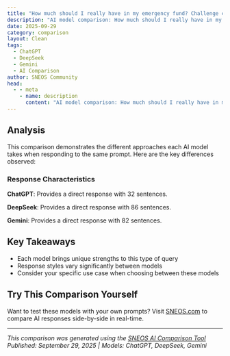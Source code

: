 ```yaml
---
title: "How much should I really have in my emergency fund? Challenge conventional wisdom"
description: "AI model comparison: How much should I really have in my emergency fund? Challenge conventional wisdom..."
date: 2025-09-29
category: comparison
layout: Clean
tags:
  - ChatGPT
  - DeepSeek
  - Gemini
  - AI Comparison
author: SNEOS Community
head:
  - - meta
    - name: description
      content: "AI model comparison: How much should I really have in my emergency fund? Challenge conventional wisdom..."
---
```


<ChatComparison
  title="How much should I really have in my emergency fund? Challenge conventional wisdom"
  prompt="How much should I really have in my emergency fund? Challenge conventional wisdom"
  :responses='{
    "ChatGPT": "Great question! The conventional wisdom typically advises having 3 to 6 months\u2019 worth of living expenses saved in an emergency fund. But how much you *really* need can vary widely based on your unique situation. Let\u2019s challenge that conventional number by considering some nuanced factors:\n\n### Factors That Affect Your Ideal Emergency Fund Size\n\n1. **Income Stability**  \n   - If you have a very stable job\u2014like a tenured professor, government employee, or someone with a guaranteed contract\u2014maybe 3 months is enough.  \n   - If you\u2019re self-employed, a freelancer, or in an industry prone to layoffs, you might need 9-12 months or more.\n\n2. **Monthly Expenses vs. Lifestyle**  \n   - Are your expenses mostly fixed (rent/mortgage, utilities, insurance) or variable (dining out, entertainment)?  \n   - You might only need to cover your essential expenses\u2014food, housing, utilities, health insurance\u2014rather than your entire budget.\n\n3. **Access to Credit and Other Resources**  \n   - Do you have a line of credit, good credit cards, or other liquid assets you can tap into quickly? This can reduce how much emergency cash you need.  \n   - Also consider an accessible investment account that can be liquidated without penalty, although market risk applies.\n\n4. **Other Financial Supports**  \n   - Dual-income households might be able to get by with less emergency saved per person if one income is stable or if support from family is available.  \n   - Government assistance options or unemployment benefits in your area might also factor in.\n\n5. **Personal Risk Tolerance and Peace of Mind**  \n   - Some people prefer a larger cushion simply for peace of mind, even if it\u2019s \u201Coverkill\u201D financially.  \n   - Others are comfortable with risk-taking and keep smaller emergency funds, relying on other strategies.\n\n6. **Geographical and Economic Factors**  \n   - Cost of living and economic conditions can influence the required fund size. High COL areas might necessitate bigger funds.\n\n### Alternative Perspectives\n\n- **Zero-Based Emergency Fund:** Some argue you don\u2019t need a traditional fund if you have other safety nets like gig work options or community support\u2014though this is riskier.  \n- **Gradual Buildup Strategy:** Instead of a big lump sum, you can build an emergency fund alongside investing, balancing liquidity and growth.  \n- **Insurance as an Emergency Fund Substitute:** Certain insurances (health, disability, job loss insurance) might reduce the need for cash savings.\n\n### Summing Up\n\nRather than blindly aiming for 3-6 months of full expenses, **calculate your essential monthly expenses, assess your income stability, available credit, and personal preferences.** For some, 1-2 months of essentials plus access to credit is fine. For others, 9\u002B months make more sense.\n\n**Example Calculation:**  \n- Essential monthly expenses = $2,000  \n- Stable income with no history of layoffs  \n- Good credit line available  \n- Comfortable with moderate risk\n\nYou might opt for a 2-3 month emergency fund = $4,000-$6,000.\n\nConversely, a contractor with irregular income and no credit backup might target 9\u002B months of essentials.\n\n---\n\nIf you want, I can help you craft a personalized emergency fund target based on your specifics!",
    "DeepSeek": "Of course. Let\u0027s tear up the standard playbook and build an emergency fund strategy that actually fits your life.\n\nThe conventional wisdom of \u00223-6 months of expenses\u0022 isn\u0027t wrong, but it\u0027s a one-size-fits-all answer to a problem that is deeply personal. It\u0027s like being told the \u0022average\u0022 shoe size\u2014it\u0027s a starting point, but it\u0027s useless if it doesn\u0027t fit your feet.\n\nHere is a framework to challenge that wisdom and determine what you *really* need.\n\n### The Flaw in \u00223-6 Months\u0022\n\nThis rule ignores critical variables:\n*   **Your job stability:** Is your industry booming or in a downturn? Are you a tenured professor or a freelance graphic designer?\n*   **Your financial obligations:** Do you have a mortgage, kids in daycare, or aging parents to support?\n*   **Your safety nets:** Do you have a working partner, a family that can help, or disability insurance?\n*   **Your risk tolerance:** Does the thought of financial uncertainty keep you up at night, or are you comfortable rolling the dice?\n\nLet\u0027s build a more nuanced strategy.\n\n---\n\n### Step 1: Define What an \u0022Emergency\u0022 Actually Is\n\nFirst, let\u0027s get clear. An emergency fund is **self-insurance against a loss of cash flow**.\n*   **It IS for:** Job loss, major unexpected medical bill, urgent car repair, essential home repair (e.g., broken furnace).\n*   **It IS NOT for:** A vacation, a planned car upgrade, holiday gifts, a \u0022great deal\u0022 you found online.\n\nThis distinction is crucial because it defines the \u0022deductible\u0022 on your self-insurance policy.\n\n### Step 2: Calculate Your \u0022Survival Budget\u0022 vs. \u0022Lifestyle Budget\u0022\n\nThis is the most important step. Most people calculate their emergency fund based on their current spending. Don\u0027t.\n\n*   **Survival Budget (Non-Negotiables):** This is the bare minimum to keep a roof over your head, lights on, and food on the table.\n    *   Rent/Mortgage\n    *   Utilities (electric, water, gas)\n    *   Basic Groceries\n    *   Minimum Debt Payments\n    *   Essential Insurance (health, car, home)\n    *   *Total this up.*\n\n*   **Lifestyle Budget (Current Spending):** This includes everything else\u2014streaming services, dining out, hobbies, gym memberships, and discretionary spending.\n\n**Your emergency fund\u0027s primary job is to cover your Survival Budget.** The 3-6 month rule often uses the larger Lifestyle Budget number, which unnecessarily inflates your target.\n\n---\n\n### Step 3: Choose Your Tier Based on Your Personal Risk Profile\n\nInstead of a single number, think in tiers. Be brutally honest with your answers.\n\n#### **Tier 1: The Bare Minimum Buffer ($1,000 - 1 Month)**\n*   **Who it\u0027s for:** Someone with zero debt (except maybe a mortgage) and a extremely stable, diversified income (e.g., a dual-income couple with tenured government jobs).\n*   **Rationale:** This is just for small, unexpected bills. This group relies more on cash flow and other assets than a large cash hoard. **For most people, this is too low.**\n\n#### **Tier 2: The Standard Stability (3 Months of *Survival* Budget)**\n*   **Who it\u0027s for:** A dual-income couple with no dependents, both in stable industries. If one income disappears, the other can largely cover the Survival Budget.\n*   **Rationale:** This fund is a bridge during a job search or to handle a major repair without going into debt. The risk is shared.\n\n#### **Tier 3: The Prudent Saver (3-6 Months of *Survival* Budget)**\n*   **Who it\u0027s for:** The sole breadwinner for a family, someone in a highly cyclical or commission-based industry (sales, real estate), or a single person with no family support.\n*   **Rationale:** Your risk is not shared. A job loss means 100% of income is gone. This fund gives you a longer runway to find a new role without making desperate decisions.\n\n#### **Tier 4: The Maximum Security (6-12\u002B Months of *Survival* Budget)**\n*   **Who it\u0027s for:**\n    *   Someone in a very niche, high-specialization field where finding a new job could take a year.\n    *   A business owner whose personal finances are tied to the business\u0027s volatility.\n    *   Someone with a chronic health issue or variable income who has a very low risk tolerance.\n    *   Someone anticipating a potential life change (e.g., going back to school, having a child).\n*   **Rationale:** This is about buying peace of mind and optionality. It\u0027s not just for emergencies; it\u0027s a \u0022life runway\u0022 fund.\n\n---\n\n### Challenging the Wisdom with Advanced Strategies\n\nOnce you have your base tier, consider these sophisticated moves that defy conventional advice.\n\n#### **Strategy 1: The \u0022Cascading\u0022 or \u0022Tiered\u0022 Emergency Fund**\nDon\u0027t keep all your emergency cash in a low-yield savings account.\n\n*   **Tier 1 (Liquid):** 1-2 months of survival expenses in a high-yield savings account (HYSA) for instant access.\n*   **Tier 2 (Near-Liquid):** The next 2-4 months in a money market fund or no-penalty CDs. Accessible within a few days.\n*   **Tier 3 (Backstop):** The remainder of your fund in a conservative investment, like a brokerage account in a short-term bond ETF. This is for true catastrophes that exhaust your first two tiers. It carries minor risk but beats inflation.\n\nThis strategy ensures your money isn\u0027t languishing but is still strategically available.\n\n#### **Strategy 2: Use a Roth IRA as a Stealth Emergency Fund**\nThis is a powerful, advanced tactic.\n*   You can **always withdraw your contributions** (but not the earnings) from a Roth IRA at any time, for any reason, without taxes or penalties.\n*   **The Plan:** If you\u0027re struggling to save for both retirement and an emergency fund, max out your Roth IRA. Keep the contributions in a conservative allocation (e.g., a money market fund within the IRA). It\u0027s there if you have a true emergency. If you don\u0027t, you can later invest it for retirement, and you haven\u0027t lost that valuable contribution space.\n\n#### **Strategy 3: Secured Lines of Credit**\nIf you own a home, a **HELOC (Home Equity Line of Credit)** is a fantastic *backup* to your cash emergency fund. It\u0027s a pre-approved credit line you can tap if a massive, unexpected expense arises, giving you time to liquidate other assets without selling in a panic. **Warning:** This is a backup, not your primary fund.\n\n### The Final, Unconventional Answer\n\n**How much you *really* need is the amount that allows you to sleep soundly at night, knowing you can handle a financial shock without derailing your life or going into high-interest debt.**\n\n**Start here:**\n1.  Calculate your **Survival Budget**.\n2.  Save **$1,000** or **one month** of that budget immediately\u2014whatever gets you started.\n3.  Based on your personal risk profile (job stability, dependents, safety nets), choose a **target tier** (e.g., 4 months of survival budget).\n4.  Work systematically to hit that number in a high-yield savings account.\n5.  Once you\u0027ve hit it, consider advanced strategies like the \u0022Cascading\u0022 fund to optimize for return without sacrificing security.\n\nStop chasing a generic number. Build a fund that fits *your* reality.",
    "Gemini": "Okay, let\u0027s challenge the conventional wisdom around emergency funds.  The typical advice is to save 3-6 months\u0027 worth of *living expenses*.  But that can be overly simplistic and doesn\u0027t consider your individual circumstances. Here\u0027s a more nuanced approach:\n\n**Why the 3-6 Month Rule is Flawed (Sometimes):**\n\n*   **Averages are Dangerous:** \u0022Living expenses\u0022 can be vague. Are you cutting back severely in an emergency? Do you include things like entertainment subscriptions? The average may not be relevant to you.\n*   **Ignores Income Security:** A doctor with a very stable job and disability insurance doesn\u0027t need the same cushion as a freelance artist with variable income.\n*   **Opportunity Cost:**  Money sitting in a low-yield savings account is losing value to inflation and missing potential investment gains. A large emergency fund can be a significant drag on long-term wealth building.\n*   **Over-Preparation for Unlikely Scenarios:**  Most emergencies aren\u0027t total job loss. They\u0027re often unexpected bills, car repairs, or medical expenses. A giant fund might be overkill.\n*   **Mental Load:** For some, a large emergency fund brings peace of mind. For others, it creates anxiety about not being able to invest that money.\n\n**A More Personalized Approach: The \u0022Emergency Safety Net\u0022 Strategy**\n\nInstead of focusing on a fixed time horizon, let\u0027s build an \u0022Emergency Safety Net\u0022 that addresses your specific vulnerabilities.  This involves assessing the following:\n\n**1. Income Stability and Predictability:**\n\n*   **High Stability (e.g., tenured professor, government employee):** You might need less in readily available cash. 1-3 months of *essential* expenses might suffice.  Think: rent/mortgage, utilities, food, necessary transportation, insurance premiums.\n*   **Moderate Stability (e.g., skilled professional in a growing industry):**  3-6 months of essential expenses is still a good starting point, but consider supplementing with other resources (see below).\n*   **Low Stability (e.g., freelancer, entrepreneur, commission-based sales):** 6-12 months of essential expenses is prudent, or even more, depending on the volatility of your income.\n\n**2.  Potential Emergency Scenarios and Their Costs:**\n\n*   **Job Loss:**  What are your prospects for finding a new job?  What\u0027s the average time to find a replacement job in your field and location? How much unemployment benefits would you get, and how long would they last?\n*   **Medical Expenses:**  What\u0027s your health insurance deductible and out-of-pocket maximum? Do you have any pre-existing conditions that require ongoing treatment?\n*   **Home Repairs:**  Are you a homeowner?  Consider potential costs for major repairs (e.g., roof, furnace, plumbing).\n*   **Car Repairs:**  What\u0027s the likelihood of a major car repair?  Can you easily get by without a car?\n*   **Other Unexpected Expenses:**  Consider potential travel for family emergencies, legal fees, or other unforeseen events.\n\n**3.  Alternative Resources \u0026 Safety Nets:**\n\n*   **Line of Credit (HELOC, Credit Card):**  A low-interest line of credit can provide access to funds in an emergency, but be disciplined and pay it off quickly.  Consider it a bridge, not a long-term solution.\n*   **Roth IRA Contributions:**  You can withdraw contributions (but not earnings) from a Roth IRA tax- and penalty-free. This provides flexibility but sacrifices potential long-term growth.\n*   **Taxable Investment Account:**  Easily accessible, but selling investments may trigger capital gains taxes.\n*   **Cash Value Life Insurance:**  Can borrow against the cash value, but the interest rates can be high, and borrowing too much can lapse the policy.\n*   **Family Support:**  Could you borrow money from family members in an emergency?  (Consider this carefully and formalize the arrangement if possible.)\n*   **Government Assistance:**  Understand what benefits you might be eligible for in case of job loss or other emergencies.\n\n**4. Access Speed and Liquidity**\nHow quickly can you access the cash you will need, should an emergency arise?\n*   **High Liquidity:** High-yield savings accounts (HYSA), checking accounts, money market funds, etc.\n*   **Medium Liquidity:** Brokerage account, Roth IRA contributions (withdrawals).\n*   **Low Liquidity:** Real estate, collectibles, etc.\n\n**Putting It All Together: Building *Your* Emergency Safety Net**\n\n1.  **Calculate Essential Monthly Expenses:** Be honest and realistic.\n2.  **Assess Income Stability:** Determine your income risk level.\n3.  **Identify Potential Emergencies and Costs:**  Brainstorm the most likely scenarios and estimate the potential expenses.\n4.  **Evaluate Alternative Resources:**  Consider your lines of credit, investment accounts, and other potential sources of funds.\n5.  **Prioritize Your Emergency Fund Size:** Based on your income stability and potential emergency costs, determine the *minimum* amount you need in readily available cash.\n6.  **Optimize Savings \u0026 Investments:**  Don\u0027t hoard cash unnecessarily. Invest the rest of your savings according to your risk tolerance and financial goals.\n7.  **Regularly Review and Adjust:**  Life circumstances change.  Review your emergency safety net at least annually and adjust as needed.\n\n**Example Scenarios:**\n\n*   **Young, Single Professional with a Stable Job:**  Might need only 1-2 months of essential expenses in cash, supplemented by a credit line and a taxable investment account.\n*   **Freelancer with Variable Income:**  Might need 6-12 months of essential expenses in cash, plus a line of credit.\n*   **Family with Young Children and a Mortgage:**  Might need 3-6 months of essential expenses in cash, plus a HELOC and a Roth IRA.\n\n**Key Takeaways:**\n\n*   **The 3-6 month rule is a guideline, not a mandate.**\n*   **Focus on building a comprehensive \u0022Emergency Safety Net\u0022 tailored to your specific needs and circumstances.**\n*   **Don\u0027t let fear drive your savings decisions.  Balance security with opportunity.**\n*   **Regularly review and adjust your plan as your life changes.**\n\nBy taking a more personalized and strategic approach, you can build an emergency safety net that provides adequate protection without sacrificing your long-term financial goals. Good luck!\n"
  }'
  published-date="16:28"
/>

## Analysis

This comparison demonstrates the different approaches each AI model takes when responding to the same prompt. Here are the key differences observed:

### Response Characteristics

**ChatGPT**: Provides a direct response with 32 sentences. 

**DeepSeek**: Provides a direct response with 86 sentences. 

**Gemini**: Provides a direct response with 82 sentences. 

## Key Takeaways

- Each model brings unique strengths to this type of query
- Response styles vary significantly between models
- Consider your specific use case when choosing between these models

## Try This Comparison Yourself

Want to test these models with your own prompts? Visit [SNEOS.com](https://sneos.com) to compare AI responses side-by-side in real-time.

---

*This comparison was generated using the [SNEOS AI Comparison Tool](https://sneos.com)*
*Published: September 29, 2025 | Models: ChatGPT, DeepSeek, Gemini*
